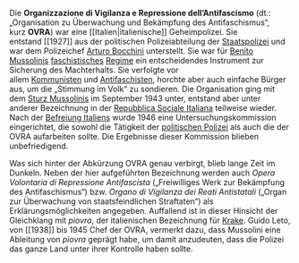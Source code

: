 Die **Organizzazione di Vigilanza e Repressione dell’Antifascismo** (dt.: „Organisation zu Überwachung und Bekämpfung des Antifaschismus“, kurz **OVRA**) war eine [[Italien|italienische]] Geheimpolizei. Sie entstand [[1927]] aus der politischen Polizeiabteilung der [Staatspolizei](https://de.wikipedia.org/wiki/Polizia_di_Stato "Polizia di Stato") und war dem Polizeichef [Arturo Bocchini](https://de.wikipedia.org/wiki/Arturo_Bocchini "Arturo Bocchini") unterstellt. Sie war für [Benito Mussolinis](https://de.wikipedia.org/wiki/Benito_Mussolini "Benito Mussolini") [faschistisches](https://de.wikipedia.org/wiki/Italienischer_Faschismus "Italienischer Faschismus") [Regime](https://de.wikipedia.org/wiki/Regime "Regime") ein entscheidendes Instrument zur Sicherung des Machterhalts. Sie verfolgte vor allem [Kommunisten](https://de.wikipedia.org/wiki/Kommunismus "Kommunismus") und [Antifaschisten](https://de.wikipedia.org/wiki/Antifaschismus "Antifaschismus"), horchte aber auch einfache Bürger aus, um die „Stimmung im Volk“ zu sondieren. Die Organisation ging mit dem [Sturz Mussolinis](https://de.wikipedia.org/wiki/Sturz_Mussolinis "Sturz Mussolinis") im September 1943 unter, entstand aber unter anderer Bezeichnung in der [Repubblica Sociale Italiana](https://de.wikipedia.org/wiki/Italienische_Sozialrepublik "Italienische Sozialrepublik") teilweise wieder. Nach der [Befreiung Italiens](https://de.wikipedia.org/wiki/Befreiung_vom_Nationalsozialismus "Befreiung vom Nationalsozialismus") wurde 1946 eine Untersuchungskommission eingerichtet, die sowohl die Tätigkeit der [politischen Polizei](https://de.wikipedia.org/wiki/Politische_Polizei "Politische Polizei") als auch die der OVRA aufarbeiten sollte. Die Ergebnisse dieser Kommission blieben unbefriedigend.

Was sich hinter der Abkürzung OVRA genau verbirgt, blieb lange Zeit im Dunkeln. Neben der hier aufgeführten Bezeichnung werden auch _Opera Volontaria di Repressione Antifascista_ („Freiwilliges Werk zur Bekämpfung des Antifaschismus“) bzw. _Organo di Vigilanza dei Reati Antistatali_ („Organ zur Überwachung von staatsfeindlichen Straftaten“) als Erklärungsmöglichkeiten angegeben. Auffallend ist in dieser Hinsicht der Gleichklang mit _piovra_, der italienischen Bezeichnung für [Krake](https://de.wikipedia.org/wiki/Krake "Krake"). Guido Leto, von [[1938]] bis 1945 Chef der OVRA, vermerkt dazu, dass Mussolini eine Ableitung von _piovra_ geprägt habe, um damit anzudeuten, dass die Polizei das ganze Land unter ihrer Kontrolle haben sollte.

